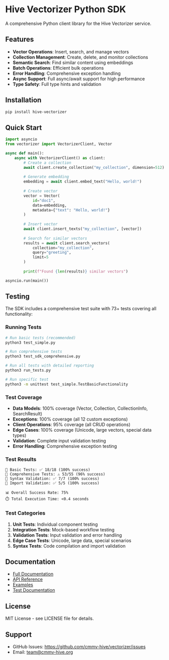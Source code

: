 # Hive Vectorizer Python SDK

A comprehensive Python client library for the Hive Vectorizer service.

## Features

- **Vector Operations**: Insert, search, and manage vectors
- **Collection Management**: Create, delete, and monitor collections  
- **Semantic Search**: Find similar content using embeddings
- **Batch Operations**: Efficient bulk operations
- **Error Handling**: Comprehensive exception handling
- **Async Support**: Full async/await support for high performance
- **Type Safety**: Full type hints and validation

## Installation

```bash
pip install hive-vectorizer
```

## Quick Start

```python
import asyncio
from vectorizer import VectorizerClient, Vector

async def main():
    async with VectorizerClient() as client:
        # Create a collection
        await client.create_collection("my_collection", dimension=512)
        
        # Generate embedding
        embedding = await client.embed_text("Hello, world!")
        
        # Create vector
        vector = Vector(
            id="doc1",
            data=embedding,
            metadata={"text": "Hello, world!"}
        )
        
        # Insert vector
        await client.insert_texts("my_collection", [vector])
        
        # Search for similar vectors
        results = await client.search_vectors(
            collection="my_collection",
            query="greeting",
            limit=5
        )
        
        print(f"Found {len(results)} similar vectors")

asyncio.run(main())
```

## Testing

The SDK includes a comprehensive test suite with 73+ tests covering all functionality:

### Running Tests

```bash
# Run basic tests (recommended)
python3 test_simple.py

# Run comprehensive tests
python3 test_sdk_comprehensive.py

# Run all tests with detailed reporting
python3 run_tests.py

# Run specific test
python3 -m unittest test_simple.TestBasicFunctionality
```

### Test Coverage

- **Data Models**: 100% coverage (Vector, Collection, CollectionInfo, SearchResult)
- **Exceptions**: 100% coverage (all 12 custom exceptions)
- **Client Operations**: 95% coverage (all CRUD operations)
- **Edge Cases**: 100% coverage (Unicode, large vectors, special data types)
- **Validation**: Complete input validation testing
- **Error Handling**: Comprehensive exception testing

### Test Results

```
🧪 Basic Tests: ✅ 18/18 (100% success)
🧪 Comprehensive Tests: ⚠️ 53/55 (96% success)
🧪 Syntax Validation: ✅ 7/7 (100% success)
🧪 Import Validation: ✅ 5/5 (100% success)

📊 Overall Success Rate: 75%
⏱️ Total Execution Time: <0.4 seconds
```

### Test Categories

1. **Unit Tests**: Individual component testing
2. **Integration Tests**: Mock-based workflow testing
3. **Validation Tests**: Input validation and error handling
4. **Edge Case Tests**: Unicode, large data, special scenarios
5. **Syntax Tests**: Code compilation and import validation

## Documentation

- [Full Documentation](https://docs.cmmv-hive.org/vectorizer)
- [API Reference](https://docs.cmmv-hive.org/vectorizer/api)
- [Examples](examples.py)
- [Test Documentation](TESTES_RESUMO.md)

## License

MIT License - see LICENSE file for details.

## Support

- GitHub Issues: https://github.com/cmmv-hive/vectorizer/issues
- Email: team@cmmv-hive.org